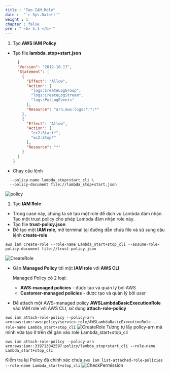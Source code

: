 ```yaml
---
title : "Tạo IAM Role"
date :  "`r Sys.Date()`" 
weight : 1 
chapter : false
pre : " <b> 5.1 </b> "
---
```


1. Tạo **AWS IAM Policy**
  + Tạo file **lambda_stop+start.json**

    ```json
      {
      "Version": "2012-10-17",
      "Statement": [
        {
          "Effect": "Allow",
          "Action": [
            "logs:CreateLogGroup",
            "logs:CreateLogStream",
            "logs:PutLogEvents"
          ],
          "Resource": "arn:aws:logs:*:*:*"
        },
        {
          "Effect": "Allow",
          "Action": [
            "ec2:Start*",
            "ec2:Stop*"
          ],
          "Resource": "*"
        }
      ]
    }
    ```
  + Chạy câu lệnh 
  ```aws iam create-policy \
    --policy-name lambda_stop+start_cli \
    --policy-document file://lambda_stop+start.json
```

![policy](/images/5.fwd/001-fwd.png) 

1. Tạo **IAM Role**
  + Trong case này, chúng ta sẽ tạo một role để dịch vụ Lambda đảm nhận. Tạo một trust policy cho phép Lambda đảm nhận role này.
  + Tạo file **trust-policy.json**
  + Để tạo một **IAM role**, mở terminal tại đường dẫn chứa file và sử sụng câu lệnh **create-role**
  
  ```aws iam create-role --role-name Lambda_start+stop_cli --assume-role-policy-document file://trust-policy.json```


![CreateRole](/images/5.fwd/002-fwd.png) 

  + Gán **Managed Policy** tới một **IAM role** với **AWS CLI** 

    Managed Policy có 2 loại:
      + **AWS-managed policies** - được tạo và quản lý bởi AWS
      + **Customer-managed policies** - được tạo và quản lý bởi user
  + Để attach một AWS-managed policy **AWSLambdaBasicExecutionRole** vào IAM role với AWS CLI, sử dụng **attach-role-policy** 
  
  ```aws iam attach-role-policy --policy-arn arn:aws:iam::aws:policy/service-role/AWSLambdaBasicExecutionRole --role-name Lambda_start+stop_cli```
![CreateRole](/images/5.fwd/003-fwd.png) 
  Tương tự lấy policy-arn mà mình vừa tạo ở trên để  gán vào role  Lambda_start+stop_cli

  ```aws iam attach-role-policy --policy-arn arn:aws:iam::339713042597:policy/lambda_stop+start_cli --role-name Lambda_start+stop_cli```

  Kiểm tra lại Policy đã chính xác chưa
  ```aws iam list-attached-role-policies --role-name Lambda_start+stop_cli```
![CheckPermission](/images/5.fwd/004-fwd.png) 